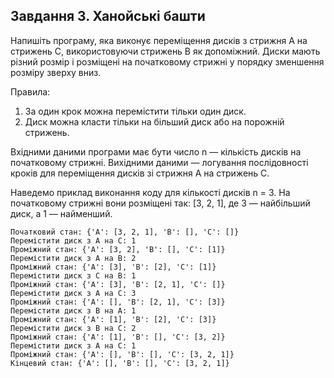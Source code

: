 ## Завдання 3. Ханойські башти

Напишіть програму, яка виконує переміщення дисків з стрижня А на стрижень С, використовуючи стрижень В як допоміжний.
Диски мають різний розмір і розміщені на початковому стрижні у порядку зменшення розміру зверху вниз.

Правила:

1. За один крок можна перемістити тільки один диск.
2. Диск можна класти тільки на більший диск або на порожній стрижень.

Вхідними даними програми має бути число n — кількість дисків на початковому стрижні. Вихідними даними — логування послідовності кроків для переміщення дисків зі стрижня А на стрижень С.

Наведемо приклад виконання коду для кількості дисків n = 3. На початковому стрижні вони розміщені так: [3, 2, 1], де 3 — найбільший диск, а 1 — найменший.

```
Початковий стан: {'A': [3, 2, 1], 'B': [], 'C': []}
Перемістити диск з A на C: 1
Проміжний стан: {'A': [3, 2], 'B': [], 'C': [1]}
Перемістити диск з A на B: 2
Проміжний стан: {'A': [3], 'B': [2], 'C': [1]}
Перемістити диск з C на B: 1
Проміжний стан: {'A': [3], 'B': [2, 1], 'C': []}
Перемістити диск з A на C: 3
Проміжний стан: {'A': [], 'B': [2, 1], 'C': [3]}
Перемістити диск з B на A: 1
Проміжний стан: {'A': [1], 'B': [2], 'C': [3]}
Перемістити диск з B на C: 2
Проміжний стан: {'A': [1], 'B': [], 'C': [3, 2]}
Перемістити диск з A на C: 1
Проміжний стан: {'A': [], 'B': [], 'C': [3, 2, 1]}
Кінцевий стан: {'A': [], 'B': [], 'C': [3, 2, 1]}
```
